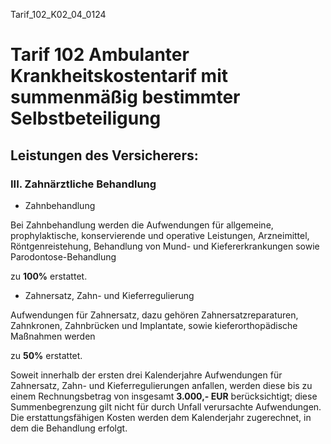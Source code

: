 Tarif_102_K02_04_0124
# Tarif 102 Ambulanter Krankheitskostentarif mit summenmäßig bestimmter Selbstbeteiligung
## Leistungen des Versicherers:
### III. Zahnärztliche Behandlung

- Zahnbehandlung

Bei Zahnbehandlung werden die Aufwendungen für allgemeine, prophylaktische, konservierende und operative Leistungen, Arzneimittel, Röntgenreistehung, Behandlung von Mund- und Kiefererkrankungen sowie Parodontose-Behandlung

zu **100%** erstattet.

- Zahnersatz, Zahn- und Kieferregulierung

Aufwendungen für Zahnersatz, dazu gehören Zahnersatzreparaturen, Zahnkronen, Zahnbrücken und Implantate, sowie kieferorthopädische Maßnahmen werden

zu **50%** erstattet.

Soweit innerhalb der ersten drei Kalenderjahre Aufwendungen für Zahnersatz, Zahn- und Kieferregulierungen anfallen, werden diese bis zu einem Rechnungsbetrag von insgesamt **3.000,- EUR** berücksichtigt; diese Summenbegrenzung gilt nicht für durch Unfall verursachte Aufwendungen. Die erstattungsfähigen Kosten werden dem Kalenderjahr zugerechnet, in dem die Behandlung erfolgt.
